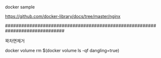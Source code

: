 docker sample

https://github.com/docker-library/docs/tree/master/nginx


##############################################################################


꽉차면제거

docker volume rm $(docker volume ls -qf dangling=true)

